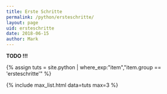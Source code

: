 ```yaml
---
title: Erste Schritte
permalink: /python/ersteschritte/
layout: page
uid: ersteschritte
date: 2018-06-15
author: Mark
---
```



**TODO !!!**

{% assign tuts = site.python | where_exp:"item","item.group == 'ersteschritte'" %}

{% include max_list.html data=tuts max=3 %}
